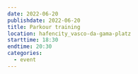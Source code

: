 ```yaml
---
date: 2022-06-20
publishdate: 2022-06-20
title: Parkour training
location: hafencity_vasco-da-gama-platz
starttime: 18:30
endtime: 20:30
categories:
  - event
---
```


